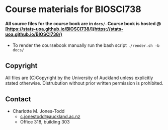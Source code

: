 # Course materials for BIOSCI738

#### All source files for the course book are in `docs/`. Course book is hosted @ [https://stats-uoa.github.io/BIOSCI738/](https://stats-uoa.github.io/BIOSCI738/)

 + To render the coursebook manually run the bash script `./render.sh -b docs/`
 
## Copyright

All files are (C)Copyright by the University of Auckland unless explicitly stated otherwise. Distrubution without prior written permission is prohibited.

## Contact

+ Charlotte M. Jones-Todd
  - [c.jonestodd@auckland.ac.nz](c.jonestodd@auckland.ac.nz)
  - Office 318, building 303

